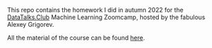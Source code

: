 This repo contains the homework I did in autumn 2022 for the [DataTalks.Club](https://datatalks.club/) Machine Learning Zoomcamp, hosted by the fabulous Alexey Grigorev.

All the material of the course can be found [here](https://github.com/alexeygrigorev/mlbookcamp-code).
